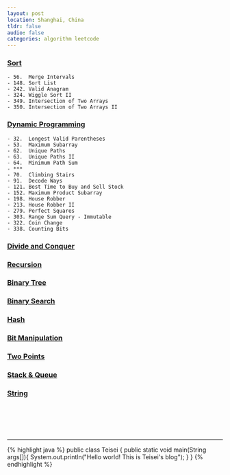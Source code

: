 ```yaml
---
layout: post
location: Shanghai, China
tldr: false
audio: false
categories: algorithm leetcode
---
```


### [Sort][sort]

[sort]:	http://teisei.github.io/algorithm/sort/2014/06/01/Sort/

	- 56.  Merge Intervals
	- 148. Sort List
	- 242. Valid Anagram
	- 324. Wiggle Sort II
	- 349. Intersection of Two Arrays
	- 350. Intersection of Two Arrays II
	

### [Dynamic Programming][dp]

[dp]:	http://teisei.github.io/algorithm/2015/02/10/Dynamic-Programming/

	- 32.  Longest Valid Parentheses
	- 53.  Maximum Subarray
	- 62.  Unique Paths
	- 63.  Unique Paths II
	- 64.  Minimum Path Sum
	- ***
	- 70.  Climbing Stairs
	- 91.  Decode Ways
	- 121. Best Time to Buy and Sell Stock
	- 152. Maximum Product Subarray
	- 198. House Robber
	- 213. House Robber II
	- 279. Perfect Squares
	- 303. Range Sum Query - Immutable
	- 322. Coin Change
	- 338. Counting Bits


### [Divide and Conquer][dc]

[dc]:	http://teisei.github.io/algorithm/2015/02/10/Dynamic-Programming/



### [Recursion][recursion]

[recursion]:	http://teisei.github.io/



### [Binary Tree][bt]

[bt]:	http://teisei.github.io/


### [Binary Search][bs]

[bs]:	http://teisei.github.io/


### [Hash][hash]

[hash]:	http://teisei.github.io/


### [Bit Manipulation][bit]

[bit]:	http://teisei.github.io/


### [Two Points][tp]

[tp]:	http://teisei.github.io/

### [Stack & Queue][stack-queue]

[stack-queue]:	http://teisei.github.io/

### [String][str]

[str]:	http://teisei.github.io/

<br><br><br><br>

---

{% highlight java %}
public class Teisei {
    public static void main(String args[]){
        System.out.println("Hello world! This is Teisei's blog");
    }
}
{% endhighlight %}